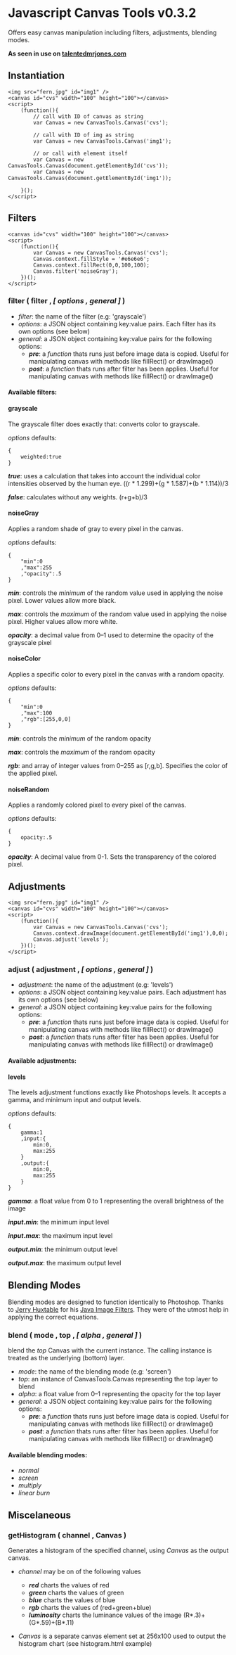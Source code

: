 # Javascript Canvas Tools v0.3.2

Offers easy canvas manipulation including filters, adjustments, blending modes.

**As seen in use on [talentedmrjones.com](http://talentedmrjones.com)**

## Instantiation
	
    <img src="fern.jpg" id="img1" />
    <canvas id="cvs" width="100" height="100"></canvas>
    <script>
        (function(){
        	// call with ID of canvas as string
            var Canvas = new CanvasTools.Canvas('cvs');
            
            // call with ID of img as string
            var Canvas = new CanvasTools.Canvas('img1');
            
            // or call with element itself
            var Canvas = new CanvasTools.Canvas(document.getElementById('cvs'));
            var Canvas = new CanvasTools.Canvas(document.getElementById('img1'));
            
        }();
    </script>

## Filters

    <canvas id="cvs" width="100" height="100"></canvas>
    <script>
        (function(){
            var Canvas = new CanvasTools.Canvas('cvs');
            Canvas.context.fillStyle = '#e6e6e6';
            Canvas.context.fillRect(0,0,100,100);
            Canvas.filter('noiseGray');
        })();
    </script>

### filter ( filter , _[ options , general ]_ )

* _filter_: the name of the filter (e.g: 'grayscale')
* _options_: a JSON object containing key:value pairs. Each filter has its own options (see below)
* _general_: a JSON object containing key:value pairs for the following options:
  * **_pre_**: a _function_ thats runs just before image data is copied. Useful for manipulating canvas with methods like fillRect() or drawImage()
  * **_post_**: a _function_ thats runs after filter has been applies. Useful for manipulating canvas with methods like fillRect() or drawImage()

#### Available filters:

#### grayscale

The grayscale filter does exactly that: converts color to grayscale.

_options_ defaults:

    {
        weighted:true
    } 

**_true_**: uses a calculation that takes into account the individual color intensities observed by the human eye. ((r * 1.299)+(g * 1.587)+(b * 1.114))/3

**_false_**: calculates without any weights. (r+g+b)/3

#### noiseGray

Applies a random shade of gray to every pixel in the canvas.

_options_ defaults:

    {
        "min":0
        ,"max":255
        ,"opacity":.5
    }

**_min_**: controls the _minimum_ of the random value used in applying the noise pixel. Lower values allow more black.

**_max_**: controls the _maximum_ of the random value used in applying the noise pixel. Higher values allow more white.

**_opacity_**: a decimal value from 0–1 used to determine the opacity of the grayscale pixel

#### noiseColor

Applies a specific color to every pixel in the canvas with a random opacity.

_options_ defaults:

    {
        "min":0
        ,"max":100
        ,"rgb":[255,0,0]
    }
    
**_min_**: controls the _minimum_ of the random opacity

**_max_**: controls the _maximum_ of the random opacity

**_rgb_**: and array of integer values from 0–255 as [r,g,b]. Specifies the color of the applied pixel.

#### noiseRandom

Applies a randomly colored pixel to every pixel of the canvas.

_options_ defaults:

    {
        opacity:.5
    }
    
**_opacity_**: A decimal value from 0-1. Sets the transparency of the colored pixel.

## Adjustments
    <img src="fern.jpg" id="img1" />
    <canvas id="cvs" width="100" height="100"></canvas>
    <script>
        (function(){
            var Canvas = new CanvasTools.Canvas('cvs');
            Canvas.context.drawImage(document.getElementById('img1'),0,0);
            Canvas.adjust('levels');
        })();
    </script>

### adjust ( adjustment , _[ options , general ]_ )

* _adjustment_: the name of the adjustment (e.g: 'levels')
* _options_: a JSON object containing key:value pairs. Each adjustment has its own options (see below)
* _general_: a JSON object containing key:value pairs for the following options:
  * **_pre_**: a _function_ thats runs just before image data is copied. Useful for manipulating canvas with methods like fillRect() or drawImage()
  * **_post_**: a _function_ thats runs after filter has been applies. Useful for manipulating canvas with methods like fillRect() or drawImage()

#### Available adjustments:

#### levels

The levels adjustment functions exactly like Photoshops levels. It accepts a gamma, and minimum input and output levels.

_options_ defaults:

    {
        gamma:1
        ,input:{
            min:0,
            max:255
        }
        ,output:{
            min:0,
            max:255
        }
    }

**_gamma_**: a float value from 0 to 1 representing the overall brightness of the image

**_input.min_**: the minimum input level

**_input.max_**: the maximum input level

**_output.min_**: the minimum output level

**_output.max_**: the maximum output level


## Blending Modes

Blending modes are designed to function identically to Photoshop. Thanks to [Jerry Huxtable](http://www.jhlabs.com/index.html) for his [Java Image Filters](http://www.jhlabs.com/ip/filters/index.html). They were of the utmost help in applying the correct equations.

### blend ( mode , top , _[ alpha , general ]_ )

blend the _top_ Canvas with the current instance. The calling instance is treated as the underlying (bottom) layer.

* _mode_: the name of the blending mode (e.g: 'screen')
* _top_: an instance of CanvasTools.Canvas representing the top layer to blend
* _alpha_: a float value from 0–1 representing the opacity for the top layer
* _general_: a JSON object containing key:value pairs for the following options:
  * **_pre_**: a _function_ thats runs just before image data is copied. Useful for manipulating canvas with methods like fillRect() or drawImage()
  * **_post_**: a _function_ thats runs after filter has been applies. Useful for manipulating canvas with methods like fillRect() or drawImage()

#### Available blending modes:

* _normal_
* _screen_
* _multiply_
* _linear burn_

## Miscelaneous

### getHistogram ( channel , Canvas )

Generates a histogram of the specified channel, using _Canvas_ as the output canvas.

* _channel_ may be on of the following values
  * **_red_** charts the values of red
  * **_green_** charts the values of green
  * **_blue_** charts the values of blue
  * **_rgb_** charts the values of (red+green+blue)
  * **_luminosity_** charts the luminance values of the image (R*.3)+(G*.59)+(B*.11)

* _Canvas_ is a separate canvas element set at 256x100 used to output the histogram chart (see histogram.html example)
  